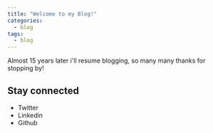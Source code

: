 ```yaml
---            
title: "Welcome to my Blog!"    
categories:
  - blog                                                                                                                                                                                                                                                                     
tags:
  - blog                                   
---    
```


Almost 15 years later i'll resume blogging, so many many thanks for stopping by!

## Stay connected

- Twitter
- Linkedin
- Github


